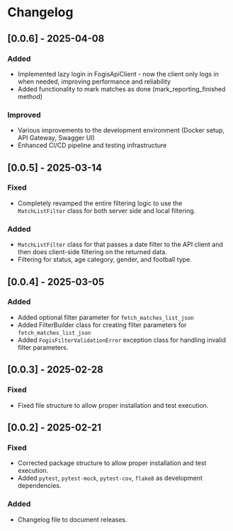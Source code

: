 # Changelog

## [0.0.6] - 2025-04-08

### Added
- Implemented lazy login in FogisApiClient - now the client only logs in when needed, improving performance and reliability
- Added functionality to mark matches as done (mark_reporting_finished method)

### Improved
- Various improvements to the development environment (Docker setup, API Gateway, Swagger UI)
- Enhanced CI/CD pipeline and testing infrastructure

## [0.0.5] - 2025-03-14

### Fixed
- Completely revamped the entire filtering logic to use the `MatchListFilter` class for both server side and local filtering.

### Added
- `MatchListFilter` class for that passes a date filter to the API client and then does client-side filtering on the returned data.
- Filtering for status, age category, gender, and football type.

## [0.0.4] - 2025-03-05

### Added
- Added optional filter parameter for `fetch_matches_list_json`
- Added FilterBuilder class for creating filter parameters for `fetch_matches_list_json`
- Added `FogisFilterValidationError` exception class for handling invalid filter parameters.

## [0.0.3] - 2025-02-28

### Fixed
- Fixed file structure to allow proper installation and test execution.

## [0.0.2] - 2025-02-21

### Fixed
- Corrected package structure to allow proper installation and test execution.
- Added `pytest`, `pytest-mock`, `pytest-cov`, `flake8` as development dependencies.

### Added
- Changelog file to document releases.